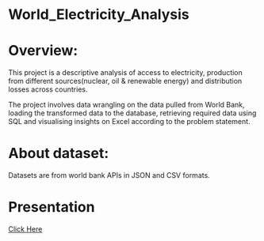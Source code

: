 # World_Electricity_Analysis
# Overview:

This project is a descriptive analysis of access to electricity, production from different sources(nuclear, oil & renewable energy) and distribution losses across countries.

The project involves data wrangling on the data pulled from World Bank, loading the transformed data to the database, retrieving required data using SQL and visualising insights on Excel according to the problem statement.

# About dataset:

Datasets are from world bank APIs in JSON and CSV formats.

# Presentation

[Click Here](https://docs.google.com/presentation/d/1yWYXqSdbZ_mpgGDcqidxVzUo8aKrUOQc/edit#slide=id.p16)
